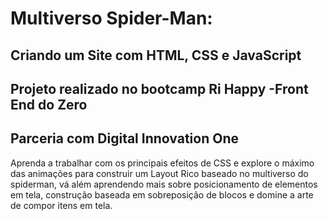 # Multiverso Spider-Man: 
## Criando um Site com HTML, CSS e JavaScript

## Projeto realizado no bootcamp Ri Happy -Front End do Zero
## Parceria com Digital Innovation One

<p>Aprenda a trabalhar com os principais efeitos de CSS e explore o máximo das animações para construir um Layout Rico baseado no multiverso do spiderman, vá além aprendendo mais sobre posicionamento de elementos em tela, construção baseada em sobreposição de blocos e domine a arte de compor itens em tela.</p>